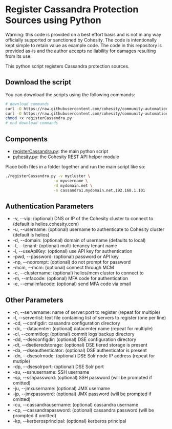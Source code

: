 # Register Cassandra Protection Sources using Python

Warning: this code is provided on a best effort basis and is not in any way officially supported or sanctioned by Cohesity. The code is intentionally kept simple to retain value as example code. The code in this repository is provided as-is and the author accepts no liability for damages resulting from its use.

This python script registers Cassandra protection sources.

## Download the script

You can download the scripts using the following commands:

```bash
# download commands
curl -O https://raw.githubusercontent.com/cohesity/community-automation-samples/main/python/registerCassandra/registerCassandra.py
curl -O https://raw.githubusercontent.com/cohesity/community-automation-samples/main/python/pyhesity.py
chmod +x registerCassandra.py
# end download commands
```

## Components

* [registerCassandra.py](https://raw.githubusercontent.com/cohesity/community-automation-samples/main/python/registerCassandra/registerCassandra.py): the main python script
* [pyhesity.py](https://raw.githubusercontent.com/cohesity/community-automation-samples/main/python/pyhesity/pyhesity.py): the Cohesity REST API helper module

Place both files in a folder together and run the main script like so:

```bash
./registerCassandra.py -v mycluster \
                     -u myusername \
                     -d mydomain.net \
                     -n cassandra1.mydomain.net,192.168.1.101
```

## Authentication Parameters

* -v, --vip: (optional) DNS or IP of the Cohesity cluster to connect to (default is helios.cohesity.com)
* -u, --username: (optional) username to authenticate to Cohesity cluster (default is helios)
* -d, --domain: (optional) domain of username (defaults to local)
* -t, --tenant: (optional) multi-tenancy tenant name
* -i, --useApiKey: (optional) use API key for authentication
* -pwd, --password: (optional) password or API key
* -np, --noprompt: (optional) do not prompt for password
* -mcm, --mcm: (optional) connect through MCM
* -c, --clustername: (optional) helios/mcm cluster to connect to
* -m, --mfacode: (optional) MFA code for authentication
* -e, --emailmfacode: (optional) send MFA code via email

## Other Parameters

* -n, --servername: name of server:port to register (repeat for multiple)
* -l, --serverlist: text file containing list of servers to register (one per line)
* -cd, --configdir: cassandra configuration directory
* -dc, --datacenter: (optional) datacenter name (repeat for multiple)
* -cl, --commitlog: (optional) commit logs backup directory
* -dd, --dseconfigdir: (optional) DSE configuration directory
* -dt, --dsetieredstorage: (optional) DSE tiered storage is present
* -da, --dseauthenticator: (optional) DSE authenticator is present
* -dn, --dsesolrnode: (optional) DSE Solr node IP address (repeat for mutiple)
* -dp, --dsesolrport: (optional) DSE Solr port
* -su, --sshusername: SSH username
* -sp, --sshpassword: (optional) SSH password (will be prompted if omitted)
* -ju, --jmxusername: (optional) JMX username
* -jp, --jmxpassword: (optional) JMX password (will be prompted if omitted)
* -cu, --cassandrausername: (optional) cassandra username
* -cp, --cassandrapassword: (optional) cassandra password (will be prompted if omitted)
* -kp, --kerberosprincipal: (optional) kerberos principal
